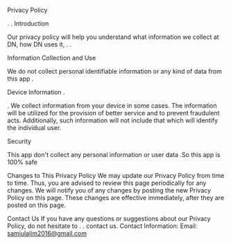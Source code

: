 Privacy Policy

.
.
Introduction

Our privacy policy will help you understand what information we collect at DN, how DN uses it,
.
.

Information Collection and Use

We do not collect personal identifiable information or any kind of data from this app .

Device Information
.

.
We collect information from your device in some cases. The information will be utilized for the provision of better service and to prevent fraudulent acts. Additionally, such information will not include that which will identify the individual user.

Security

This app don't collect any personal information or user data .So this app is 100% safe

Changes to This Privacy Policy We may update our Privacy Policy from time to time. Thus, you are advised to review this page periodically for any changes. We will notify you of any changes by posting the new Privacy Policy on this page. These changes are effective immediately, after they are posted on this page.

Contact Us If you have any questions or suggestions about our Privacy Policy, do not hesitate to 
.
.
contact us. 
Contact Information: Email: samiulalim2016@gmail.com
